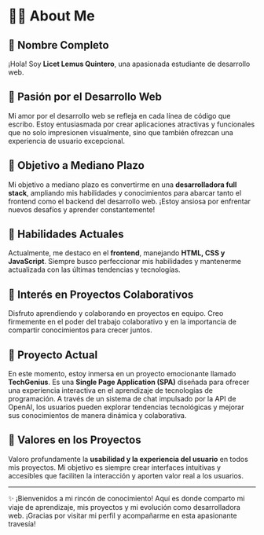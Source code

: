 # 👩‍💻 About Me

## 📛 Nombre Completo
¡Hola! Soy **Licet Lemus Quintero**, una apasionada estudiante de desarrollo web.

## 💖 Pasión por el Desarrollo Web
Mi amor por el desarrollo web se refleja en cada línea de código que escribo. Estoy entusiasmada por crear aplicaciones atractivas y funcionales que no solo impresionen visualmente, sino que también ofrezcan una experiencia de usuario excepcional.

## 🎯 Objetivo a Mediano Plazo
Mi objetivo a mediano plazo es convertirme en una **desarrolladora full stack**, ampliando mis habilidades y conocimientos para abarcar tanto el frontend como el backend del desarrollo web. ¡Estoy ansiosa por enfrentar nuevos desafíos y aprender constantemente!

## 🔧 Habilidades Actuales
Actualmente, me destaco en el **frontend**, manejando **HTML, CSS y JavaScript**. Siempre busco perfeccionar mis habilidades y mantenerme actualizada con las últimas tendencias y tecnologías.

## 🤝 Interés en Proyectos Colaborativos
Disfruto aprendiendo y colaborando en proyectos en equipo. Creo firmemente en el poder del trabajo colaborativo y en la importancia de compartir conocimientos para crecer juntos.

## 🚀 Proyecto Actual
En este momento, estoy inmersa en un proyecto emocionante llamado **TechGenius**. Es una **Single Page Application (SPA)** diseñada para ofrecer una experiencia interactiva en el aprendizaje de tecnologías de programación. A través de un sistema de chat impulsado por la API de OpenAI, los usuarios pueden explorar tendencias tecnológicas y mejorar sus conocimientos de manera dinámica y colaborativa.

## 🌟 Valores en los Proyectos
Valoro profundamente la **usabilidad y la experiencia del usuario** en todos mis proyectos. Mi objetivo es siempre crear interfaces intuitivas y accesibles que faciliten la interacción y aporten valor real a los usuarios.

---

✨ ¡Bienvenidos a mi rincón de conocimiento! Aquí es donde comparto mi viaje de aprendizaje, mis proyectos y mi evolución como desarrolladora web. ¡Gracias por visitar mi perfil y acompañarme en esta apasionante travesía!


